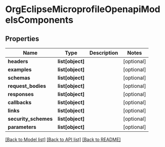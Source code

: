 # OrgEclipseMicroprofileOpenapiModelsComponents

## Properties
Name | Type | Description | Notes
------------ | ------------- | ------------- | -------------
**headers** | **list[object]** |  | [optional] 
**examples** | **list[object]** |  | [optional] 
**schemas** | **list[object]** |  | [optional] 
**request_bodies** | **list[object]** |  | [optional] 
**responses** | **list[object]** |  | [optional] 
**callbacks** | **list[object]** |  | [optional] 
**links** | **list[object]** |  | [optional] 
**security_schemes** | **list[object]** |  | [optional] 
**parameters** | **list[object]** |  | [optional] 

[[Back to Model list]](../README.md#documentation-for-models) [[Back to API list]](../README.md#documentation-for-api-endpoints) [[Back to README]](../README.md)

